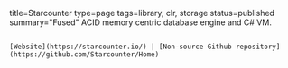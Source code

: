 title=Starcounter
type=page
tags=library, clr, storage
status=published
summary="Fused" ACID memory centric database engine and C# VM.
~~~~~~

[Website](https://starcounter.io/) | [Non-source Github repository](https://github.com/Starcounter/Home)

